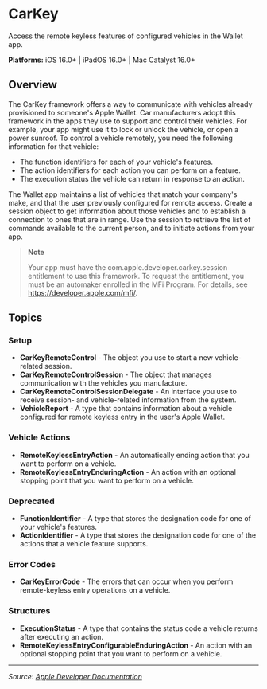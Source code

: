 # CarKey

Access the remote keyless features of configured vehicles in the Wallet app.

**Platforms:** iOS 16.0+ | iPadOS 16.0+ | Mac Catalyst 16.0+

## Overview

The CarKey framework offers a way to communicate with vehicles already provisioned to someone's Apple Wallet. Car manufacturers adopt this framework in the apps they use to support and control their vehicles. For example, your app might use it to lock or unlock the vehicle, or open a power sunroof. To control a vehicle remotely, you need the following information for that vehicle:

- The function identifiers for each of your vehicle's features.
- The action identifiers for each action you can perform on a feature.
- The execution status the vehicle can return in response to an action.

The Wallet app maintains a list of vehicles that match your company's make, and that the user previously configured for remote access. Create a session object to get information about those vehicles and to establish a connection to ones that are in range. Use the session to retrieve the list of commands available to the current person, and to initiate actions from your app.

> **Note**
> 
> Your app must have the com.apple.developer.carkey.session entitlement to use this framework. To request the entitlement, you must be an automaker enrolled in the MFi Program. For details, see https://developer.apple.com/mfi/.

## Topics

### Setup
- **CarKeyRemoteControl** - The object you use to start a new vehicle-related session.
- **CarKeyRemoteControlSession** - The object that manages communication with the vehicles you manufacture.
- **CarKeyRemoteControlSessionDelegate** - An interface you use to receive session- and vehicle-related information from the system.
- **VehicleReport** - A type that contains information about a vehicle configured for remote keyless entry in the user's Apple Wallet.

### Vehicle Actions
- **RemoteKeylessEntryAction** - An automatically ending action that you want to perform on a vehicle.
- **RemoteKeylessEntryEnduringAction** - An action with an optional stopping point that you want to perform on a vehicle.

### Deprecated
- **FunctionIdentifier** - A type that stores the designation code for one of your vehicle's features.
- **ActionIdentifier** - A type that stores the designation code for one of the actions that a vehicle feature supports.

### Error Codes
- **CarKeyErrorCode** - The errors that can occur when you perform remote-keyless entry operations on a vehicle.

### Structures
- **ExecutionStatus** - A type that contains the status code a vehicle returns after executing an action.
- **RemoteKeylessEntryConfigurableEnduringAction** - An action with an optional stopping point that you want to perform on a vehicle.

---

*Source: [Apple Developer Documentation](https://developer.apple.com/documentation/CarKey)*